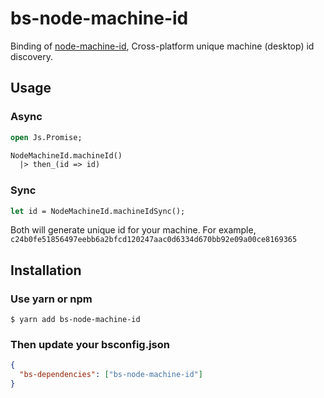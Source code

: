 # bs-node-machine-id

Binding of [node-machine-id](https://github.com/automation-stack/node-machine-id), Cross-platform unique machine (desktop) id discovery.

## Usage

### Async

```ocaml
open Js.Promise;

NodeMachineId.machineId()
  |> then_(id => id)

```

### Sync

```ocaml
let id = NodeMachineId.machineIdSync();
```

Both will generate unique id for your machine. For example, `c24b0fe51856497eebb6a2bfcd120247aac0d6334d670bb92e09a00ce8169365`

## Installation

### Use yarn or npm

```shell
$ yarn add bs-node-machine-id
```

### Then update your bsconfig.json

```json
{
  "bs-dependencies": ["bs-node-machine-id"]
}
```
